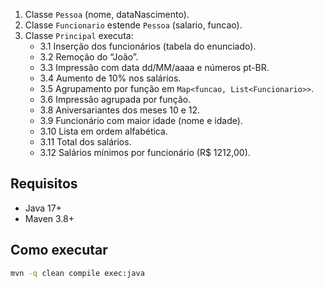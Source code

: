 1. Classe `Pessoa` (nome, dataNascimento).
2. Classe `Funcionario` estende `Pessoa` (salario, funcao).
3. Classe `Principal` executa:
   - 3.1 Inserção dos funcionários (tabela do enunciado).
   - 3.2 Remoção do “João”.
   - 3.3 Impressão com data dd/MM/aaaa e números pt-BR.
   - 3.4 Aumento de 10% nos salários.
   - 3.5 Agrupamento por função em `Map<funcao, List<Funcionario>>`.
   - 3.6 Impressão agrupada por função.
   - 3.8 Aniversariantes dos meses 10 e 12.
   - 3.9 Funcionário com maior idade (nome e idade).
   - 3.10 Lista em ordem alfabética.
   - 3.11 Total dos salários.
   - 3.12 Salários mínimos por funcionário (R$ 1212,00).

## Requisitos
- Java 17+
- Maven 3.8+

## Como executar
```bash
mvn -q clean compile exec:java

